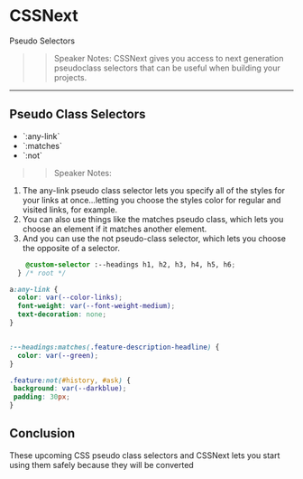 <!-- .slide: data-state="title" -->
# CSSNext
Pseudo Selectors

>>Speaker Notes:
CSSNext gives you access to next generation pseudoclass selectors that can be useful when building your projects.

---

## Pseudo Class Selectors

<ul>
	<li class="fragment">`:any-link`</li>
	<li class="fragment">`:matches`</li>
	<li class="fragment">`:not`</li>
</ul>

>> Speaker Notes:
1. The any-link pseudo class selector lets you specify all of the styles for your links at once...letting you choose the styles color for regular and visited links, for example.
2. You can also use things like the matches pseudo class, which lets you choose an element if it matches another element.
3. And you can use the not pseudo-class selector, which lets you choose the opposite of a selector.



```_variables.css
	@custom-selector :--headings h1, h2, h3, h4, h5, h6;
  } /* root */
```

```_base.css
a:any-link {
  color: var(--color-links);
  font-weight: var(--font-weight-medium);
  text-decoration: none;
}


:--headings:matches(.feature-description-headline) {
  color: var(--green);
}

.feature:not(#history, #ask) {
 background: var(--darkblue);
 padding: 30px;
}
```


## Conclusion
These upcoming CSS pseudo class selectors and CSSNext lets you start using them safely because they will be converted 
